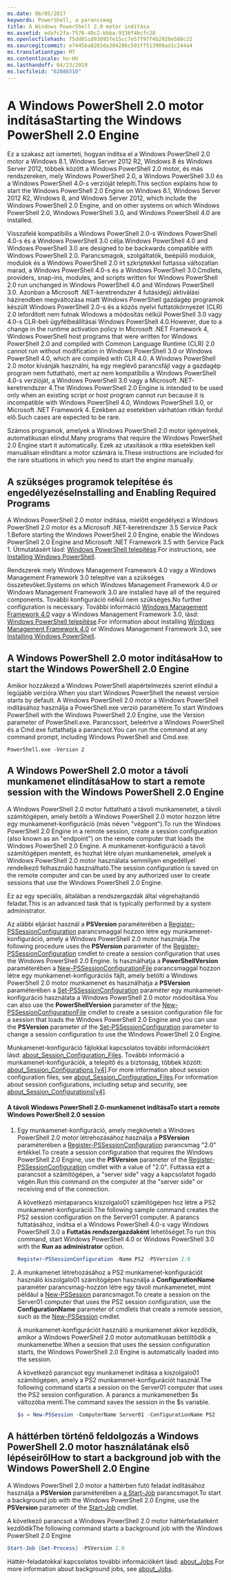 ```yaml
---
ms.date: 06/05/2017
keywords: PowerShell, a parancsmag
title: A Windows PowerShell 2.0 motor indítása
ms.assetid: edafc2fa-7576-49c2-bbba-9336f4bcfc28
ms.openlocfilehash: f5dd01cd93095fe15cc7e57f97f4b2920e580c22
ms.sourcegitcommit: e7445ba8203da304286c591ff513900ad1c244a4
ms.translationtype: MT
ms.contentlocale: hu-HU
ms.lasthandoff: 04/23/2019
ms.locfileid: "62086510"
---
```

# <a name="starting-the-windows-powershell-20-engine"></a><span data-ttu-id="37ea8-103">A Windows PowerShell 2.0 motor indítása</span><span class="sxs-lookup"><span data-stu-id="37ea8-103">Starting the Windows PowerShell 2.0 Engine</span></span>

<span data-ttu-id="37ea8-104">Ez a szakasz azt ismerteti, hogyan indítsa el a Windows PowerShell 2.0 motor a Windows 8.1, Windows Server 2012 R2, Windows 8 és Windows Server 2012, többek között a Windows PowerShell 2.0 motor, és más rendszereken, mely Windows PowerShell 2.0, a Windows PowerShell 3.0 és a Windows PowerShell 4.0-s verzióját telepíti.</span><span class="sxs-lookup"><span data-stu-id="37ea8-104">This section explains how to start the Windows PowerShell 2.0 Engine on Windows 8.1, Windows Server 2012 R2, Windows 8, and Windows Server 2012, which include the Windows PowerShell 2.0 Engine, and on other systems on which Windows PowerShell 2.0, Windows PowerShell 3.0, and Windows PowerShell 4.0 are installed.</span></span>

<span data-ttu-id="37ea8-105">Visszafelé kompatibilis a Windows PowerShell 2.0-s Windows PowerShell 4.0-s és a Windows PowerShell 3.0 célja.</span><span class="sxs-lookup"><span data-stu-id="37ea8-105">Windows PowerShell 4.0 and Windows PowerShell 3.0 are designed to be backwards compatible with Windows PowerShell 2.0.</span></span> <span data-ttu-id="37ea8-106">Parancsmagok, szolgáltatók, beépülő modulok, modulok és a Windows PowerShell 2.0 írt szkriptekkel futtassa változatlan marad, a Windows PowerShell 4.0-s és a Windows PowerShell 3.0.</span><span class="sxs-lookup"><span data-stu-id="37ea8-106">Cmdlets, providers, snap-ins, modules, and scripts written for Windows PowerShell 2.0 run unchanged in Windows PowerShell 4.0 and Windows PowerShell 3.0.</span></span> <span data-ttu-id="37ea8-107">Azonban a Microsoft .NET-keretrendszer 4 futásidejű aktiválási házirendben megváltozása miatt Windows PowerShell gazdagép programok készült Windows PowerShell 2.0-s és a közös nyelvi futtatókörnyezet (CLR) 2.0 lefordított nem futnak Windows a módosítás nélkül PowerShell 3.0 vagy 4.0-s CLR-beli ügyfélbeállításai Windows PowerShell 4.0.</span><span class="sxs-lookup"><span data-stu-id="37ea8-107">However, due to a change in the runtime activation policy in Microsoft .NET Framework 4, Windows PowerShell host programs that were written for Windows PowerShell 2.0 and compiled with Common Language Runtime (CLR) 2.0 cannot run without modification in Windows PowerShell 3.0 or Windows PowerShell 4.0, which are compiled with CLR 4.0.</span></span> <span data-ttu-id="37ea8-108">A Windows PowerShell 2.0 motor kívánják használni, ha egy meglévő parancsfájl vagy a gazdagép program nem futtatható, mert az nem kompatibilis a Windows PowerShell 4.0-s verzióját, a Windows PowerShell 3.0 vagy a Microsoft .NET-keretrendszer 4.</span><span class="sxs-lookup"><span data-stu-id="37ea8-108">The Windows PowerShell 2.0 Engine is intended to be used only when an existing script or host program cannot run because it is incompatible with Windows PowerShell 4.0, Windows PowerShell 3.0, or Microsoft .NET Framework 4.</span></span> <span data-ttu-id="37ea8-109">Ezekben az esetekben várhatóan ritkán fordul elő.</span><span class="sxs-lookup"><span data-stu-id="37ea8-109">Such cases are expected to be rare.</span></span>

<span data-ttu-id="37ea8-110">Számos programok, amelyek a Windows PowerShell 2.0 motor igényelnek, automatikusan elindul.</span><span class="sxs-lookup"><span data-stu-id="37ea8-110">Many programs that require the Windows PowerShell 2.0 Engine start it automatically.</span></span> <span data-ttu-id="37ea8-111">Ezek az utasítások a ritka esetekben kell manuálisan elindítani a motor számára is.</span><span class="sxs-lookup"><span data-stu-id="37ea8-111">These instructions are included for the rare situations in which you need to start the engine manually.</span></span>

## <a name="installing-and-enabling-required-programs"></a><span data-ttu-id="37ea8-112">A szükséges programok telepítése és engedélyezése</span><span class="sxs-lookup"><span data-stu-id="37ea8-112">Installing and Enabling Required Programs</span></span>

<span data-ttu-id="37ea8-113">A Windows PowerShell 2.0 motor indítása, mielőtt engedélyezi a Windows PowerShell 2.0 motor és a Microsoft .NET-keretrendszer 3.5 Service Pack 1.</span><span class="sxs-lookup"><span data-stu-id="37ea8-113">Before starting the Windows PowerShell 2.0 Engine, enable the Windows PowerShell 2.0 Engine and Microsoft .NET Framework 3.5 with Service Pack 1.</span></span> <span data-ttu-id="37ea8-114">Útmutatásért lásd: [Windows PowerShell telepítése](../install/Installing-Windows-PowerShell.md).</span><span class="sxs-lookup"><span data-stu-id="37ea8-114">For instructions, see [Installing Windows PowerShell](../install/Installing-Windows-PowerShell.md).</span></span>

<span data-ttu-id="37ea8-115">Rendszerek mely Windows Management Framework 4.0 vagy a Windows Management Framework 3.0 telepítve van a szükséges összetevőket.</span><span class="sxs-lookup"><span data-stu-id="37ea8-115">Systems on which Windows Management Framework 4.0 or Windows Management Framework 3.0 are installed have all of the required components.</span></span> <span data-ttu-id="37ea8-116">További konfiguráció nélkül nem szükséges.</span><span class="sxs-lookup"><span data-stu-id="37ea8-116">No further configuration is necessary.</span></span> <span data-ttu-id="37ea8-117">További információ [Windows Management Framework 4.0](https://go.microsoft.com/fwlink/?LinkID=293881) vagy a Windows Management Framework 3.0, lásd: [Windows PowerShell telepítése](../install/Installing-Windows-PowerShell.md).</span><span class="sxs-lookup"><span data-stu-id="37ea8-117">For information about installing [Windows Management Framework 4.0](https://go.microsoft.com/fwlink/?LinkID=293881) or Windows Management Framework 3.0, see [Installing Windows PowerShell](../install/Installing-Windows-PowerShell.md).</span></span>

## <a name="how-to-start-the-windows-powershell-20-engine"></a><span data-ttu-id="37ea8-118">A Windows PowerShell 2.0 motor indítása</span><span class="sxs-lookup"><span data-stu-id="37ea8-118">How to start the Windows PowerShell 2.0 Engine</span></span>

<span data-ttu-id="37ea8-119">Amikor hozzákezd a Windows PowerShell alapértelmezés szerint elindul a legújabb verzióra.</span><span class="sxs-lookup"><span data-stu-id="37ea8-119">When you start Windows PowerShell the newest version starts by default.</span></span> <span data-ttu-id="37ea8-120">A Windows PowerShell 2.0 motor a Windows PowerShell indításához használja a PowerShell.exe verzió paramétere.</span><span class="sxs-lookup"><span data-stu-id="37ea8-120">To start Windows PowerShell with the Windows PowerShell 2.0 Engine, use the Version parameter of PowerShell.exe.</span></span> <span data-ttu-id="37ea8-121">Parancssort, beleértve a Windows PowerShell és a Cmd.exe futtathatja a parancsot.</span><span class="sxs-lookup"><span data-stu-id="37ea8-121">You can run the command at any command prompt, including Windows PowerShell and Cmd.exe.</span></span>

```
PowerShell.exe -Version 2
```

## <a name="how-to-start-a-remote-session-with-the-windows-powershell-20-engine"></a><span data-ttu-id="37ea8-122">A Windows PowerShell 2.0 motor a távoli munkamenet elindítása</span><span class="sxs-lookup"><span data-stu-id="37ea8-122">How to start a remote session with the Windows PowerShell 2.0 Engine</span></span>

<span data-ttu-id="37ea8-123">A Windows PowerShell 2.0 motor futtatható a távoli munkamenetet, a távoli számítógépen, amely betölti a Windows PowerShell 2.0 motor hozzon létre egy munkamenet-konfiguráció (más néven "végpont").</span><span class="sxs-lookup"><span data-stu-id="37ea8-123">To run the Windows PowerShell 2.0 Engine in a remote session, create a session configuration (also known as an "endpoint") on the remote computer that loads the Windows PowerShell 2.0 Engine.</span></span> <span data-ttu-id="37ea8-124">A munkamenet-konfiguráció a távoli számítógépen mentett, és hozhat létre olyan munkamenetek, amelyek a Windows PowerShell 2.0 motor használata semmilyen engedéllyel rendelkező felhasználó használható.</span><span class="sxs-lookup"><span data-stu-id="37ea8-124">The session configuration is saved on the remote computer and can be used by any authorized user to create sessions that use the Windows PowerShell 2.0 Engine.</span></span>

<span data-ttu-id="37ea8-125">Ez az egy speciális, általában a rendszergazdák által végrehajtandó feladat.</span><span class="sxs-lookup"><span data-stu-id="37ea8-125">This is an advanced task that is typically performed by a system administrator.</span></span>

<span data-ttu-id="37ea8-126">Az alábbi eljárást használ a **PSVersion** paraméterében a [Register-PSSessionConfiguration](https://technet.microsoft.com/library/e9152ae2-bd6d-4056-9bc7-dc1893aa29ea) parancsmaggal hozzon létre egy munkamenet-konfiguráció, amely a Windows PowerShell 2.0 motor használja.</span><span class="sxs-lookup"><span data-stu-id="37ea8-126">The following procedure uses the **PSVersion** parameter of the [Register-PSSessionConfiguration](https://technet.microsoft.com/library/e9152ae2-bd6d-4056-9bc7-dc1893aa29ea) cmdlet to create a session configuration that uses the Windows PowerShell 2.0 Engine.</span></span> <span data-ttu-id="37ea8-127">Is használhatja a **PowerShellVersion** paraméterében a [New-PSSessionConfigurationFile](https://technet.microsoft.com/library/5f3e3633-6e90-479c-aea9-ba45a1954866) parancsmaggal hozzon létre egy munkamenet-konfigurációs fájlt, amely betölti a Windows PowerShell 2.0 motor munkamenet és használhatja a **PSVersion** paraméterében a [Set-PSSessionConfiguration](https://technet.microsoft.com/library/b21fbad3-1759-4260-b206-dcb8431cd6ea) paraméter egy munkamenet-konfiguráció használata a Windows PowerShell 2.0 motor módosítása.</span><span class="sxs-lookup"><span data-stu-id="37ea8-127">You can also use the **PowerShellVersion** parameter of the [New-PSSessionConfigurationFile](https://technet.microsoft.com/library/5f3e3633-6e90-479c-aea9-ba45a1954866) cmdlet to create a session configuration file for a session that loads the Windows PowerShell 2.0 Engine and you can use the **PSVersion** parameter of the [Set-PSSessionConfiguration](https://technet.microsoft.com/library/b21fbad3-1759-4260-b206-dcb8431cd6ea) parameter to change a session configuration to use the Windows PowerShell 2.0 Engine.</span></span>

<span data-ttu-id="37ea8-128">Munkamenet-konfiguráció fájlokkal kapcsolatos további információkért lásd: [about_Session_Configuration_Files](https://technet.microsoft.com/library/c7217447-1ebf-477b-a8ef-4dbe9a1473b8). További információ a munkamenet-konfigurációk, a telepítő és a biztonság, többek között: [about_Session_Configurations [v4]](https://technet.microsoft.com/library/a2fbe12a-350c-4d04-be50-24102824e3ab).</span><span class="sxs-lookup"><span data-stu-id="37ea8-128">For more information about session configuration files, see [about_Session_Configuration_Files](https://technet.microsoft.com/library/c7217447-1ebf-477b-a8ef-4dbe9a1473b8).For information about session configurations, including setup and security, see [about_Session_Configurations[v4]](https://technet.microsoft.com/library/a2fbe12a-350c-4d04-be50-24102824e3ab).</span></span>

#### <a name="to-start-a-remote-windows-powershell-20-session"></a><span data-ttu-id="37ea8-129">A távoli Windows PowerShell 2.0-munkamenet indítása</span><span class="sxs-lookup"><span data-stu-id="37ea8-129">To start a remote Windows PowerShell 2.0 session</span></span>

1. <span data-ttu-id="37ea8-130">Egy munkamenet-konfiguráció, amely megköveteli a Windows PowerShell 2.0 motor létrehozásához használja a **PSVersion** paraméterében a [Register-PSSessionConfiguration](https://technet.microsoft.com/library/e9152ae2-bd6d-4056-9bc7-dc1893aa29ea) parancsmag "2.0" értékkel.</span><span class="sxs-lookup"><span data-stu-id="37ea8-130">To create a session configuration that requires the Windows PowerShell 2.0 Engine, use the **PSVersion** parameter of the [Register-PSSessionConfiguration](https://technet.microsoft.com/library/e9152ae2-bd6d-4056-9bc7-dc1893aa29ea) cmdlet with a value of "2.0".</span></span> <span data-ttu-id="37ea8-131">Futtassa ezt a parancsot a számítógépen, a "server side" vagy a kapcsolatot fogadó végén.</span><span class="sxs-lookup"><span data-stu-id="37ea8-131">Run this command on the computer at the "server side" or receiving end of the connection.</span></span>

   <span data-ttu-id="37ea8-132">A következő mintaparancs kiszolgalo01 számítógépen hoz létre a PS2 munkamenet-konfiguráció.</span><span class="sxs-lookup"><span data-stu-id="37ea8-132">The following sample command creates the PS2 session configuration on the Server01 computer.</span></span> <span data-ttu-id="37ea8-133">A parancs futtatásához, indítsa el a Windows PowerShell 4.0-s vagy Windows PowerShell 3.0 a **Futtatás rendszergazdaként** lehetőséget.</span><span class="sxs-lookup"><span data-stu-id="37ea8-133">To run this command, start Windows PowerShell 4.0 or Windows PowerShell 3.0 with the **Run as administrator** option.</span></span>

   ```powershell
   Register-PSSessionConfiguration -Name PS2 -PSVersion 2.0
   ```

2. <span data-ttu-id="37ea8-134">A munkamenet létrehozásához a PS2 munkamenet-konfigurációt használó kiszolgalo01 számítógépen használja a **ConfigurationName** paraméter parancsmag-hozzon létre egy távoli munkamenetet, mint például a [New-PSSession](https://technet.microsoft.com/library/76f6628c-054c-4eda-ba7a-a6f28daaa26f) parancsmagot.</span><span class="sxs-lookup"><span data-stu-id="37ea8-134">To create a session on the Server01 computer that uses the PS2 session configuration, use the **ConfigurationName** parameter of cmdlets that create a remote session, such as the [New-PSSession](https://technet.microsoft.com/library/76f6628c-054c-4eda-ba7a-a6f28daaa26f) cmdlet.</span></span>

   <span data-ttu-id="37ea8-135">A munkamenet-konfigurációt használó a munkamenet akkor kezdődik, amikor a Windows PowerShell 2.0 motor automatikusan betöltődik a munkamenetbe.</span><span class="sxs-lookup"><span data-stu-id="37ea8-135">When a session that uses the session configuration starts, the Windows PowerShell 2.0 Engine is automatically loaded into the session.</span></span>

   <span data-ttu-id="37ea8-136">A következő parancsot egy munkamenet indítása a kiszolgalo01 számítógépen, amely a PS2 munkamenet-konfigurációt használ.</span><span class="sxs-lookup"><span data-stu-id="37ea8-136">The following command starts a session on the Server01 computer that uses the PS2 session configuration.</span></span> <span data-ttu-id="37ea8-137">A parancs a munkamenetben $s változóba menti.</span><span class="sxs-lookup"><span data-stu-id="37ea8-137">The command saves the session in the $s variable.</span></span>

   ```powershell
   $s = New-PSSession -ComputerName Server01 -ConfigurationName PS2
   ```

## <a name="how-to-start-a-background-job-with-the-windows-powershell-20-engine"></a><span data-ttu-id="37ea8-138">A háttérben történő feldolgozás a Windows PowerShell 2.0 motor használatának első lépéseiről</span><span class="sxs-lookup"><span data-stu-id="37ea8-138">How to start a background job with the Windows PowerShell 2.0 Engine</span></span>

<span data-ttu-id="37ea8-139">A Windows PowerShell 2.0 motor a háttérben futó feladat indításához használja a **PSVersion** paraméterében a [a Start-Job](https://technet.microsoft.com/library/2bc04935-0deb-4ec0-b856-d7290cca6442) parancsmagot.</span><span class="sxs-lookup"><span data-stu-id="37ea8-139">To start a background job with the Windows PowerShell 2.0 Engine, use the **PSVersion** parameter of the [Start-Job](https://technet.microsoft.com/library/2bc04935-0deb-4ec0-b856-d7290cca6442) cmdlet.</span></span>

<span data-ttu-id="37ea8-140">A következő parancsot a Windows PowerShell 2.0 motor háttérfeladatként kezdődik</span><span class="sxs-lookup"><span data-stu-id="37ea8-140">The following command starts a background job with the Windows PowerShell 2.0 Engine</span></span>

```powershell
Start-Job {Get-Process} -PSVersion 2.0
```

<span data-ttu-id="37ea8-141">Háttér-feladatokkal kapcsolatos további információkért lásd: [about_Jobs](/powershell/module/microsoft.powershell.core/about/about_jobs).</span><span class="sxs-lookup"><span data-stu-id="37ea8-141">For more information about background jobs, see [about_Jobs](/powershell/module/microsoft.powershell.core/about/about_jobs).</span></span>
